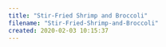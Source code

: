 ```yaml
---
title: "Stir-Fried Shrimp and Broccoli"
filename: "Stir-Fried-Shrimp-and-Broccoli"
created: 2020-02-03 10:15:37
---
```

